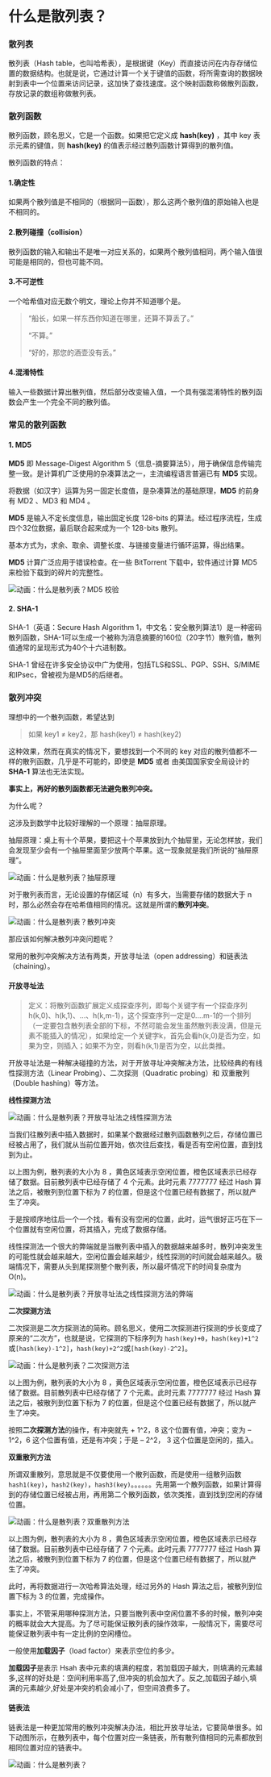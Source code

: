 # 什么是散列表？

##### 

### 散列表

散列表（Hash table，也叫哈希表），是根据键（Key）而直接访问在内存存储位置的数据结构。也就是说，它通过计算一个关于键值的函数，将所需查询的数据映射到表中一个位置来访问记录，这加快了查找速度。这个映射函数称做散列函数，存放记录的数组称做散列表。

### 散列函数

散列函数，顾名思义，它是一个函数。如果把它定义成 **hash(key)** ，其中 key 表示元素的键值，则 **hash(key)** 的值表示经过散列函数计算得到的散列值。

散列函数的特点：

#### 1.确定性

如果两个散列值是不相同的（根据同一函数），那么这两个散列值的原始输入也是不相同的。

#### 2.散列碰撞（collision）

散列函数的输入和输出不是唯一对应关系的，如果两个散列值相同，两个输入值很可能是相同的，但也可能不同。

#### 3.不可逆性

一个哈希值对应无数个明文，理论上你并不知道哪个是。

> “船长，如果一样东西你知道在哪里，还算不算丢了。”
>
> “不算。”
>
> “好的，那您的酒壶没有丢。”

#### 4.混淆特性

输入一些数据计算出散列值，然后部分改变输入值，一个具有强混淆特性的散列函数会产生一个完全不同的散列值。

### 常见的散列函数

#### 1. MD5

**MD5** 即 Message-Digest Algorithm 5（信息-摘要算法5），用于确保信息传输完整一致。是计算机广泛使用的杂凑算法之一，主流编程语言普遍已有 **MD5** 实现。

将数据（如汉字）运算为另一固定长度值，是杂凑算法的基础原理，**MD5** 的前身有 MD2 、MD3 和 MD4 。

**MD5** 是输入不定长度信息，输出固定长度 128-bits 的算法。经过程序流程，生成四个32位数据，最后联合起来成为一个 128-bits 散列。

基本方式为，求余、取余、调整长度、与链接变量进行循环运算，得出结果。

**MD5** 计算广泛应用于错误检查。在一些 BitTorrent 下载中，软件通过计算 MD5 来检验下载到的碎片的完整性。

![动画：什么是散列表？](http://www.cxyxiaowu.com/wp-content/uploads/2019/10/1571058178-64571f9d75a0e8b.gif)MD5 校验

#### 2. SHA-1

SHA-1（英语：Secure Hash Algorithm 1，中文名：安全散列算法1）是一种密码散列函数，SHA-1可以生成一个被称为消息摘要的160位（20字节）散列值，散列值通常的呈现形式为40个十六进制数。

SHA-1 曾经在许多安全协议中广为使用，包括TLS和SSL、PGP、SSH、S/MIME和IPsec，曾被视为是MD5的后继者。

### 散列冲突

理想中的一个散列函数，希望达到

> 如果 key1 ≠ key2，那 hash(key1) ≠ hash(key2)

这种效果，然而在真实的情况下，要想找到一个不同的 key 对应的散列值都不一样的散列函数，几乎是不可能的，即使是 **MD5** 或者 由美国国家安全局设计的 **SHA-1** 算法也无法实现。

**事实上，再好的散列函数都无法避免散列冲突。**

为什么呢？

这涉及到数学中比较好理解的一个原理：抽屉原理。

抽屉原理：桌上有十个苹果，要把这十个苹果放到九个抽屉里，无论怎样放，我们会发现至少会有一个抽屉里面至少放两个苹果。这一现象就是我们所说的“抽屉原理”。

![动画：什么是散列表？](http://www.cxyxiaowu.com/wp-content/uploads/2019/10/1571058178-b01ecdfc09e41dd.gif)抽屉原理

对于散列表而言，无论设置的存储区域（n）有多大，当需要存储的数据大于 n 时，那么必然会存在哈希值相同的情况。这就是所谓的**散列冲突**。

![动画：什么是散列表？](http://www.cxyxiaowu.com/wp-content/uploads/2019/10/1571058179-3ed8f6828c3066d.gif)散列冲突

那应该如何解决散列冲突问题呢？

常用的散列冲突解决方法有两类，开放寻址法（open addressing）和链表法（chaining）。

#### 开放寻址法

> 定义：将散列函数扩展定义成探查序列，即每个关键字有一个探查序列h(k,0)、h(k,1)、…、h(k,m-1)，这个探查序列一定是0….m-1的一个排列（一定要包含散列表全部的下标，不然可能会发生虽然散列表没满，但是元素不能插入的情况），如果给定一个关键字k，首先会看h(k,0)是否为空，如果为空，则插入；如果不为空，则看h(k,1)是否为空，以此类推。

开放寻址法是一种解决碰撞的方法，对于开放寻址冲突解决方法，比较经典的有线性探测方法（Linear Probing）、二次探测（Quadratic probing）和 双重散列（Double hashing）等方法。

**线性探测方法**

![动画：什么是散列表？](http://www.cxyxiaowu.com/wp-content/uploads/2019/10/1571058179-3b24079f8c4da7e.gif)开放寻址法之线性探测方法

当我们往散列表中插入数据时，如果某个数据经过散列函数散列之后，存储位置已经被占用了，我们就从当前位置开始，依次往后查找，看是否有空闲位置，直到找到为止。

以上图为例，散列表的大小为 8 ，黄色区域表示空闲位置，橙色区域表示已经存储了数据。目前散列表中已经存储了 4 个元素。此时元素 7777777  经过 Hash 算法之后，被散列到位置下标为 7 的位置，但是这个位置已经有数据了，所以就产生了冲突。

于是按顺序地往后一个一个找，看有没有空闲的位置，此时，运气很好正巧在下一个位置就有空闲位置，将其插入，完成了数据存储。

线性探测法一个很大的弊端就是当散列表中插入的数据越来越多时，散列冲突发生的可能性就会越来越大，空闲位置会越来越少，线性探测的时间就会越来越久。极端情况下，需要从头到尾探测整个散列表，所以最坏情况下的时间复杂度为 O(n)。

![动画：什么是散列表？](http://www.cxyxiaowu.com/wp-content/uploads/2019/10/1571058180-1fa38cce3379061.gif)开放寻址法之线性探测方法的弊端

**二次探测方法**

二次探测是二次方探测法的简称。顾名思义，使用二次探测进行探测的步长变成了原来的“二次方”，也就是说，它探测的下标序列为 `hash(key)+0`，`hash(key)+1^2`或`[hash(key)-1^2]`，`hash(key)+2^2`或`[hash(key)-2^2]`。

![动画：什么是散列表？](http://www.cxyxiaowu.com/wp-content/uploads/2019/10/1571058180-6eb2d67de8cbaa7.gif)二次探测方法

以上图为例，散列表的大小为 8 ，黄色区域表示空闲位置，橙色区域表示已经存储了数据。目前散列表中已经存储了 7 个元素。此时元素 7777777  经过 Hash 算法之后，被散列到位置下标为 7 的位置，但是这个位置已经有数据了，所以就产生了冲突。

按照**二次探测方法**的操作，有冲突就先 + 1^2，8 这个位置有值，冲突；变为 – 1^2，6 这个位置有值，还是有冲突；于是 – 2^2， 3 这个位置是空闲的，插入。

**双重散列方法**

所谓双重散列，意思就是不仅要使用一个散列函数，而是使用一组散列函数 `hash1(key)`，`hash2(key)`，`hash3(key)`。。。。。。先用第一个散列函数，如果计算得到的存储位置已经被占用，再用第二个散列函数，依次类推，直到找到空闲的存储位置。

![动画：什么是散列表？](http://www.cxyxiaowu.com/wp-content/uploads/2019/10/1571058181-bec3ce67f15191e.gif)双重散列方法

以上图为例，散列表的大小为 8 ，黄色区域表示空闲位置，橙色区域表示已经存储了数据。目前散列表中已经存储了 7 个元素。此时元素 7777777  经过 Hash 算法之后，被散列到位置下标为 7 的位置，但是这个位置已经有数据了，所以就产生了冲突。

此时，再将数据进行一次哈希算法处理，经过另外的 Hash 算法之后，被散列到位置下标为 3 的位置，完成操作。

事实上，不管采用哪种探测方法，只要当散列表中空闲位置不多的时候，散列冲突的概率就会大大提高。为了尽可能保证散列表的操作效率，一般情况下，需要尽可能保证散列表中有一定比例的空闲槽位。

一般使用**加载因子**（load factor）来表示空位的多少。

**加载因子**是表示 Hsah 表中元素的填满的程度，若加载因子越大，则填满的元素越多,这样的好处是：空间利用率高了,但冲突的机会加大了。反之,加载因子越小,填满的元素越少,好处是冲突的机会减小了，但空间浪费多了。

#### 链表法

链表法是一种更加常用的散列冲突解决办法，相比开放寻址法，它要简单很多。如下动图所示，在散列表中，每个位置对应一条链表，所有散列值相同的元素都放到相同位置对应的链表中。

![动画：什么是散列表？](http://www.cxyxiaowu.com/wp-content/uploads/2019/10/1571058181-bd0bb4736378543.gif)